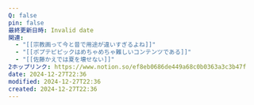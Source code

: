 ```yaml
---
Q: false
pin: false
最終更新日時: Invalid date
関連:
  - "[[宗教画って今と昔で用途が違いすぎるよね]]"
  - "[[ポプテピピックはめちゃめちゃ難しいコンテンツである]]"
  - "[[佐藤かえでは夏を壊せない]]"
2ホップリンク: https://www.notion.so/ef8eb0686de449a68c0b0363a3c3b47f
date: 2024-12-27T22:36
modified: 2024-12-27T22:36
created: 2024-12-27T22:36
---
```

